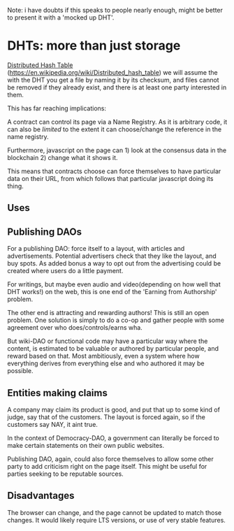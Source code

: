 Note: i have doubts if this speaks to people nearly enough, might be better to
present it with a 'mocked up DHT'.

# DHTs: more than just storage

<a href="https://en.wikipedia.org/wiki/Distributed_hash_table">Distributed Hash Table</a>
(https://en.wikipedia.org/wiki/Distributed_hash_table)
we will assume the with the DHT you get a file by naming it by its checksum,
and files cannot be removed if they already exist, and there is at least one
party interested in them.

This has far reaching implications: 

A contract can control its page via a Name Registry. As it is arbitrary code,
it can also be <i>limited</i> to the extent it can choose/change the reference
in the name registry.

Furthermore, javascript on the page can 1) look at the consensus data in
the blockchain 2) change what it shows it.

This means that contracts choose can force themselves to have particular data on
their URL, from which follows that particular javascript doing its thing.

## Uses

## Publishing DAOs

For a publishing DAO: force itself to a layout, with articles and
advertisements. Potential advertisers check that they like the layout,
and buy spots. As added bonus a way to opt out from the advertising could
be created where users do a little payment.

For writings, but maybe even audio and video(depending on how well that DHT
works!) on the web, this is one end of the 'Earning from Authorship' problem.

The other end is attracting and rewarding authors! This is still an open
problem. One solution is simply to do a co-op and gather people with some 
agreement over who does/controls/earns wha.

But wiki-DAO or functional code may have a particular way where the content,
is estimated to be valuable or authored by particular people, and reward
based on that. Most ambitiously, even a system where how everything derives
from everything else and who authored it may be possible.

## Entities making claims

A company may claim its product is good, and put that up to some kind of judge,
say that of the customers. The layout is forced again, so if the customers
say NAY, it aint true.

In the context of Democracy-DAO, a government can literally be forced to make
certain statements on their own public websites.

Publishing DAO, again, could also force themselves to allow some other party
to add criticism right on the page itself. This might be useful for parties
seeking to be reputable sources.

## Disadvantages

The browser can change, and the page cannot be updated to match those changes.
It would likely require LTS versions, or use of very stable features.
